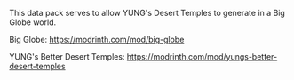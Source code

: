 This data pack serves to allow YUNG's Desert Temples to generate in a Big Globe world.

Big Globe: https://modrinth.com/mod/big-globe

YUNG's Better Desert Temples: https://modrinth.com/mod/yungs-better-desert-temples
